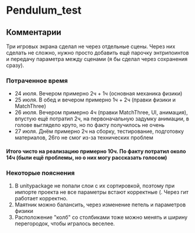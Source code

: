 # Pendulum_test

## Комментарии
Три игровых экрана сделал не через отдельные сцены. Через них сделать не сложно, нужно просто добавить ещё парочку энтрипоинтов и передачу параметра между сценами (я бы сделал через сохранения сразу).

### Потраченное время
- 24 июля. Вечером примерно 2ч + 1ч (основная механика физики)
- 25 июля. В обед и вечером примерно 1ч + 2ч (правки физики и MatchThree)
- 26 июля. Вечером примерно 4ч (правки MatchThree, UI, анимация), впустую ещё потратил 2ч, на первоначальную задумку анимации, в голове выглядело круто, но по факту получилось не очень
- 27 июля. Днём примерно 2ч на сборку, тестирование, подготовку материалов, 26го не смог из-за технических проблем

#### Итого чисто на реализацию примерно 10ч. По факту потратил около 14ч (были ещё проблемы, но о них могу рассказать голосом)

### Некоторые пояснения
1. В unitypackage не попали слои с их сортировкой, поэтому при импорте проекта не все параметры встают корректные (. Через гит работает корректно.
2. Маятник можно балансить, через изменение петель и параметров физики
3. Расположение "колб" со столбиками тоже можно менять и ширину перегородок, чтобы игралось веселее.
